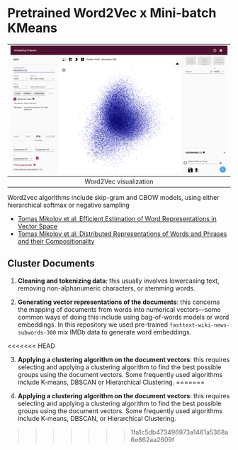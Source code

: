 # Pretrained Word2Vec x Mini-batch KMeans 

| ![Architecture](https://github.com/tuanlda78202/SAIMDB/blob/main/materials/img/w2v_mbkm.png) | 
|:--:| 
| Word2Vec visualization|


Word2vec algorithms include skip-gram and CBOW models, using either hierarchical softmax or negative sampling
- [Tomas Mikolov et al: Efficient Estimation of Word Representations in Vector Space](https://arxiv.org/pdf/1301.3781.pdf)
- [Tomas Mikolov et al: Distributed Representations of Words and Phrases and their Compositionality](https://arxiv.org/abs/1310.4546)

## Cluster Documents  
1. **Cleaning and tokenizing data**: this usually involves lowercasing text, removing non-alphanumeric characters, or stemming words.


2. **Generating vector representations of the documents**: this concerns the mapping of documents from words into numerical vectors—some common ways of doing this include using bag-of-words models or word embeddings. 
    In this repository we used pre-trained `fasttext-wiki-news-subwords-300` mix IMDb data to generate word embeddings.

<<<<<<< HEAD

3. **Applying a clustering algorithm on the document vectors**: this requires selecting and applying a clustering algorithm to find the best possible groups using the document vectors. Some frequently used algorithms include K-means, DBSCAN or Hierarchical Clustering.
=======
    
3. **Applying a clustering algorithm on the document vectors**: this requires selecting and applying a clustering algorithm to find the best possible groups using the document vectors. Some frequently used algorithms include K-means, DBSCAN, or Hierarchical Clustering.
>>>>>>> 1fa1c5db473496973a1461a5368a6e862aa2609f
